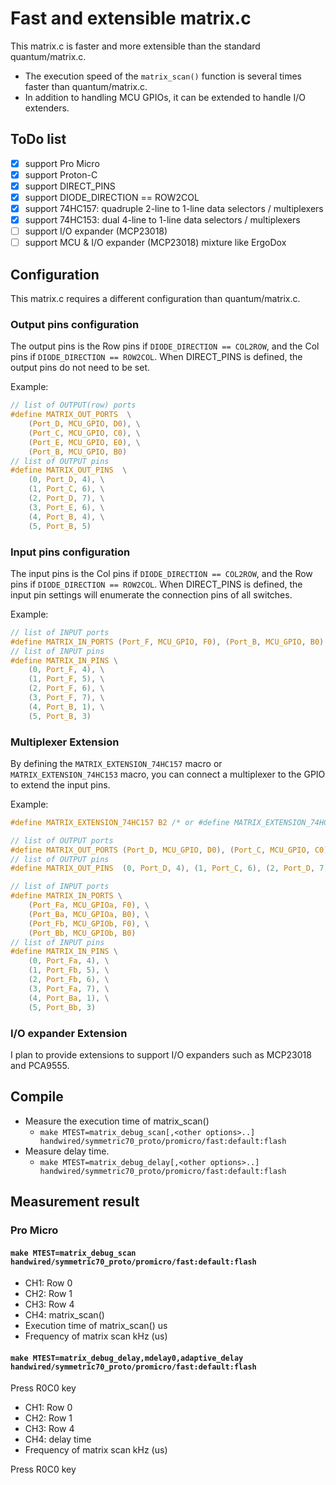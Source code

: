 # Fast and extensible matrix.c

This matrix.c is faster and more extensible than the standard quantum/matrix.c.

* The execution speed of the `matrix_scan()` function is several times faster than quantum/matrix.c.
* In addition to handling MCU GPIOs, it can be extended to handle I/O extenders.

## ToDo list
- [x] support Pro Micro
- [x] support Proton-C
- [x] support DIRECT_PINS
- [x] support DIODE_DIRECTION == ROW2COL
- [x] support 74HC157: quadruple 2-line to 1-line data selectors / multiplexers
- [x] support 74HC153: dual 4-line to 1-line data selectors / multiplexers
- [ ] support I/O expander (MCP23018)
- [ ] support MCU & I/O expander (MCP23018) mixture like ErgoDox

## Configuration

This matrix.c requires a different configuration than quantum/matrix.c.

### Output pins configuration

The output pins is the Row pins if `DIODE_DIRECTION == COL2ROW`, and the Col pins if `DIODE_DIRECTION == ROW2COL`. When DIRECT_PINS is defined, the output pins do not need to be set.

Example:
```c
// list of OUTPUT(row) ports
#define MATRIX_OUT_PORTS  \
    (Port_D, MCU_GPIO, D0), \
    (Port_C, MCU_GPIO, C0), \
    (Port_E, MCU_GPIO, E0), \
    (Port_B, MCU_GPIO, B0)
// list of OUTPUT pins
#define MATRIX_OUT_PINS  \
    (0, Port_D, 4), \
    (1, Port_C, 6), \
    (2, Port_D, 7), \
    (3, Port_E, 6), \
    (4, Port_B, 4), \
    (5, Port_B, 5)
```

### Input pins configuration

The input pins is the Col pins if `DIODE_DIRECTION == COL2ROW`, and the Row pins if `DIODE_DIRECTION == ROW2COL`. When DIRECT_PINS is defined, the input pin settings will enumerate the connection pins of all switches.

Example:
```c
// list of INPUT ports
#define MATRIX_IN_PORTS (Port_F, MCU_GPIO, F0), (Port_B, MCU_GPIO, B0)
// list of INPUT pins
#define MATRIX_IN_PINS \
    (0, Port_F, 4), \
    (1, Port_F, 5), \
    (2, Port_F, 6), \
    (3, Port_F, 7), \
    (4, Port_B, 1), \
    (5, Port_B, 3)
```

### Multiplexer Extension

By defining the `MATRIX_EXTENSION_74HC157` macro or `MATRIX_EXTENSION_74HC153` macro, you can connect a multiplexer to the GPIO to extend the input pins.

Example:
```c
#define MATRIX_EXTENSION_74HC157 B2 /* or #define MATRIX_EXTENSION_74HC153 B2, B6 */

// list of OUTPUT ports
#define MATRIX_OUT_PORTS (Port_D, MCU_GPIO, D0), (Port_C, MCU_GPIO, C0), (Port_E, MCU_GPIO, E0), (Port_B, MCU_GPIO, B0)
// list of OUTPUT pins
#define MATRIX_OUT_PINS  (0, Port_D, 4), (1, Port_C, 6), (2, Port_D, 7), (3, Port_E, 6), (4, Port_B, 4), (5, Port_B, 5)

// list of INPUT ports
#define MATRIX_IN_PORTS \
    (Port_Fa, MCU_GPIOa, F0), \
    (Port_Ba, MCU_GPIOa, B0), \
    (Port_Fb, MCU_GPIOb, F0), \
    (Port_Bb, MCU_GPIOb, B0)
// list of INPUT pins
#define MATRIX_IN_PINS \
    (0, Port_Fa, 4), \
    (1, Port_Fb, 5), \
    (2, Port_Fb, 6), \
    (3, Port_Fa, 7), \
    (4, Port_Ba, 1), \
    (5, Port_Bb, 3)
```

### I/O expander Extension

I plan to provide extensions to support I/O expanders such as MCP23018 and PCA9555.

## Compile

* Measure the execution time of matrix_scan()
  * `make MTEST=matrix_debug_scan[,<other options>..] handwired/symmetric70_proto/promicro/fast:default:flash`
* Measure delay time.
  * `make MTEST=matrix_debug_delay[,<other options>..] handwired/symmetric70_proto/promicro/fast:default:flash`

## Measurement result
### Pro Micro
#### `make MTEST=matrix_debug_scan handwired/symmetric70_proto/promicro/fast:default:flash`
 - CH1: Row 0
 - CH2: Row 1
 - CH3: Row 4
 - CH4: matrix_scan()
 - Execution time of matrix_scan()  us
 - Frequency of matrix scan kHz (us)

#### `make MTEST=matrix_debug_delay,mdelay0,adaptive_delay handwired/symmetric70_proto/promicro/fast:default:flash`
 Press R0C0 key
 - CH1: Row 0
 - CH2: Row 1
 - CH3: Row 4
 - CH4: delay time
 - Frequency of matrix scan kHz (us)

Press R0C0 key  

